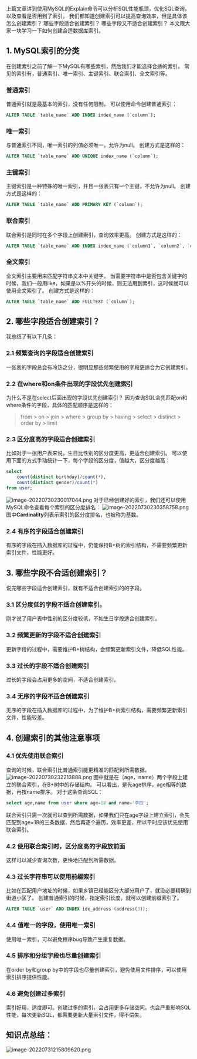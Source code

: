 上篇文章讲到使用MySQL的Explain命令可以分析SQL性能瓶颈，优化SQL查询，以及查看是否用到了索引。
我们都知道创建索引可以提高查询效率，但是具体该怎么创建索引？
哪些字段适合创建索引？
哪些字段又不适合创建索引？
本文跟大家一块学习一下如何创建合适数据库索引。
## 1. MySQL索引的分类
在创建索引之前了解一下MySQL有哪些索引，然后我们才能选择合适的索引。
常见的索引有，普通索引、唯一索引、主键索引、联合索引、全文索引等。
### 普通索引
普通索引就是最基本的索引，没有任何限制。
可以使用命令创建普通索引：
```sql
ALTER TABLE `table_name` ADD INDEX index_name (`column`);
```
### 唯一索引
与普通索引不同，唯一索引的列值必须唯一，允许为null。
创建方式是这样的：
```sql
ALTER TABLE `table_name` ADD UNIQUE index_name (`column`);
```
### 主键索引
主键索引是一种特殊的唯一索引，并且一张表只有一个主键，不允许为null。
创建方式是这样的：
```sql
ALTER TABLE `table_name` ADD PRIMARY KEY (`column`);
```
### 联合索引
联合索引是同时在多个字段上创建索引，查询效率更高。
创建方式是这样的：
```sql
ALTER TABLE `table_name` ADD INDEX index_name (`column1`, `column2`, `column3`);
```
### 全文索引
全文索引主要用来匹配字符串文本中关键字。
当需要字符串中是否包含关键字的时候，我们一般用like，如果是以%开头的时候，则无法用到索引，这时候就可以使用全文索引了。
创建方式是这样的：
```sql
ALTER TABLE `table_name` ADD FULLTEXT (`column`);
```

## 2. 哪些字段适合创建索引？
我总结了有以下几条：
### 2.1 频繁查询的字段适合创建索引
一张表的字段总会有冷热之分，很明显那些频繁使用的字段更适合为它创建索引。
### 2.2 在where和on条件出现的字段优先创建索引
为什么不是在select后面出现的字段优先创建索引？
因为查询SQL会先匹配on和where条件的字段，具体的匹配顺序是这样的：
> from > on > join > where > group by > having > select > distinct > order by > limit

### 2.3 区分度高的字段适合创建索引
比如对于一张用户表来说，生日比性别的区分度更高，更适合创建索引。
可以使用下面的方式手动统计一下，每个字段的区分度，值越大，区分度越高：
```sql
select 
    count(distinct birthday)/count(*), 
    count(distinct gender)/count(*) 
from user;
```
![image-20220730230017044.png](https://javabaguwen.com/img/%E5%88%9B%E5%BB%BAMySQL%E7%B4%A2%E5%BC%951.png)
对于已经创建好的索引，我们还可以使用MySQL命令查看每个索引的区分度排名：
![image-20220730230358758.png](https://javabaguwen.com/img/%E5%88%9B%E5%BB%BAMySQL%E7%B4%A2%E5%BC%952.png)
图中**Cardinality**列表示索引的区分度排名，也被称为基数。
### 2.4 有序的字段适合创建索引
有序的字段在插入数据库的过程中，仍能保持B+树的索引结构，不需要频繁更新索引文件，性能更好。
## 3. 哪些字段不合适创建索引？
说完哪些字段适合创建索引，就有不适合创建索引的的字段。
### 3.1 区分度低的字段不适合创建索引。
刚才说了用户表中性别的区分度较低，不如生日字段适合创建索引。
### 3.2 频繁更新的字段不适合创建索引
更新字段的过程中，需要维护B+树结构，会频繁更新索引文件，降低SQL性能。
### 3.3 过长的字段不适合创建索引
过长的字段会占用更多的空间，不适合创建索引。
### 3.4 无序的字段不适合创建索引
无序的字段在插入数据库的过程中，为了维护B+树索引结构，需要频繁更新索引文件，性能较差。
## 4. 创建索引的其他注意事项
### 4.1 优先使用联合索引
查询的时候，联合索引比普通索引能更精准的匹配到所需数据。
![image-20220730232213888.png](https://javabaguwen.com/img/%E5%88%9B%E5%BB%BAMySQL%E7%B4%A2%E5%BC%953.png)
图中就是在（age，name）两个字段上建立的联合索引，在B+树中的存储结构。
可以看出，是先age排序，age相等的数据，再按name排序。
对于这条查询SQL：
```sql
select age,name from user where age=18 and name='李四';
```
联合索引只需一次就可以查到所需数据，如果我们只在age字段上建立索引，会先匹配到age=18的三条数据，然后再逐个遍历，效率更差，所以平时应该优先使用联合索引。
### 4.2 使用联合索引时，区分度高的字段放前面
这样可以减少查询次数，更快地匹配到所需数据。
### 4.3 过长字符串可以使用前缀索引
比如在匹配用户地址的时候，如果乡镇已经能区分大部分用户了，就没必要精确到街道小区了。
创建普通索引的时候，指定索引长度，就可以创建前缀索引了。
```sql
ALTER TABLE `user` ADD INDEX idx_address (address(3));
```
### 4.4 值唯一的字段，使用唯一索引
使用唯一索引，可以避免程序bug导致产生重复数据。
### 4.5 排序和分组字段也尽量创建索引
在order by和group by中的字段也尽量创建索引，避免使用文件排序，可以使用索引排序提供性能。
### 4.6 避免创建过多索引
索引好用，适度即可。创建过多的索引，会占用更多存储空间，也会严重影响SQL性能，每次更新SQL，都需要更新大量索引文件，得不偿失。
## 知识点总结：
![image-20220731215809620.png](https://javabaguwen.com/img/%E5%88%9B%E5%BB%BAMySQL%E7%B4%A2%E5%BC%95%E6%80%BB%E7%BB%93.png)
